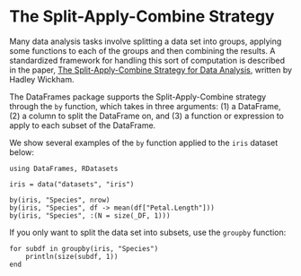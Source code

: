 # The Split-Apply-Combine Strategy

Many data analysis tasks involve splitting a data set into groups, applying some functions to each of the groups and then combining the results. A standardized framework for handling this sort of computation is described in the paper, [The Split-Apply-Combine Strategy for Data Analysis](http://www.jstatsoft.org/v40/i01), written by Hadley Wickham.

The DataFrames package supports the Split-Apply-Combine strategy through the `by` function, which takes in three arguments: (1) a DataFrame, (2) a column to split the DataFrame on, and (3) a function or expression to apply to each subset of the DataFrame.

We show several examples of the `by` function applied to the `iris` dataset below:

    using DataFrames, RDatasets

    iris = data("datasets", "iris")

    by(iris, "Species", nrow)
    by(iris, "Species", df -> mean(df["Petal.Length"]))
    by(iris, "Species", :(N = size(_DF, 1)))

If you only want to split the data set into subsets, use the `groupby` function:

	for subdf in groupby(iris, "Species")
		println(size(subdf, 1))
	end
